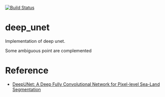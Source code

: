 [![Build Status](https://travis-ci.com/keng000/pytorch_deep_unet.svg?branch=master)](https://travis-ci.com/keng000/pytorch_deep_unet)

# deep_unet
Implementation of deep unet.

Some ambiguous point are complemented

# Reference
- [DeepUNet: A Deep Fully Convolutional Network
for Pixel-level Sea-Land Segmentation](https://arxiv.org/abs/1709.00201)
